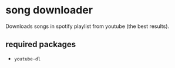 # song downloader

Downloads songs in spotify playlist from youtube (the best results).

## required packages

- `youtube-dl`
